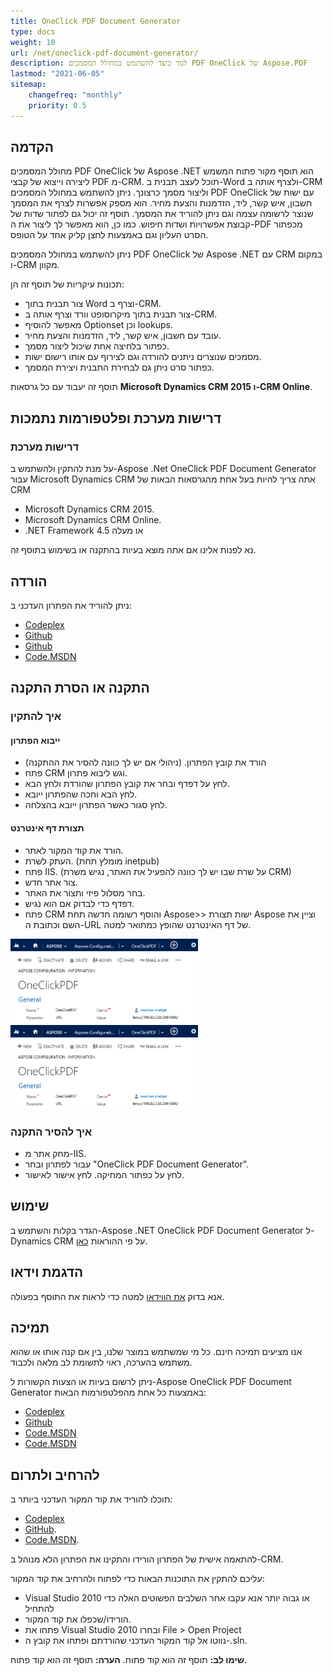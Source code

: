 ```yaml
---
title: OneClick PDF Document Generator
type: docs
weight: 10
url: /net/oneclick-pdf-document-generator/
description: למד כיצד להשתמש במחולל המסמכים PDF OneClick של Aspose.PDF
lastmod: "2021-06-05"
sitemap:
    changefreq: "monthly"
    priority: 0.5
---
```


## הקדמה

מחולל המסמכים PDF OneClick של Aspose .NET הוא תוסף מקור פתוח המשמש ליצירה וייצוא של קבצי PDF מ-CRM. תוכל לעצב תבנית ב-Word ולצרף אותה ב-CRM וליצור מסמך כרצונך. ניתן להשתמש במחולל המסמכים PDF OneClick עם ישות של חשבון, איש קשר, ליד, הזדמנות והצעת מחיר. הוא מספק אפשרות לצרף את המסמך שנוצר לרשומה עצמה וגם ניתן להוריד את המסמך. תוסף זה יכול גם לפתור שדות של קבוצת אפשרויות ושדות חיפוש. כמו כן, הוא מאפשר לך ליצור את ה-PDF מכפתור הסרט העליון וגם באמצעות לחצן קליק אחד על הטופס.

ניתן להשתמש במחולל המסמכים PDF OneClick של Aspose .NET עם CRM במקום ו-CRM מקוון.

תכונות עיקריות של תוסף זה הן:

- צור תבנית בתוך Word וצרף ב-CRM.
- צור תבנית בתוך מיקרוסופט וורד וצרף אותה ב-CRM.
- מאפשר להוסיף Optionset וכן lookups.
- עובד עם חשבון, איש קשר, ליד, הזדמנות והצעת מחיר.
- כפתור בלחיצה אחת שיכול ליצור מסמך.
- מסמכים שנוצרים ניתנים להורדה וגם לצירוף עם אותו רישום ישות.
- כפתור סרט ניתן גם לבחירת התבנית ויצירת המסמך.

תוסף זה יעבוד עם כל גרסאות **Microsoft Dynamics CRM 2015 ו-CRM Online**.

## דרישות מערכת ופלטפורמות נתמכות

### דרישות מערכת

על מנת להתקין ולהשתמש ב-Aspose .Net OneClick PDF Document Generator עבור Microsoft Dynamics CRM אתה צריך להיות בעל אחת מהגרסאות הבאות של CRM

- Microsoft Dynamics CRM 2015.
- Microsoft Dynamics CRM Online.
- .NET Framework 4.5 או מעלה

נא לפנות אלינו אם אתה מוצא בעיות בהתקנה או בשימוש בתוסף זה.

## הורדה

ניתן להוריד את הפתרון העדכני ב:

- [Codeplex](https://asposepdfmscrm.codeplex.com/releases/view/620418)
- [Github](https://github.com/aspose-pdf/Aspose.PDF-for-.NET/releases/tag/OneClickPDFGenerator)
- [Github](https://github.com/aspose-pdf/Aspose.PDF-for-.NET/releases/tag/OneClickPDFGenerator)
- [Code.MSDN](https://code.msdn.microsoft.com/Aspose-NET-OneClick-PDF-ca034b5d)

## התקנה או הסרת התקנה

### איך להתקין

#### ייבוא הפתרון

- הורד את קובץ הפתרון. (ניהולי אם יש לך כוונה להסיר את ההתקנה)
- פתח CRM וגש ליבוא פתרון.
- לחץ על דפדף ובחר את קובץ הפתרון שהורדת ולחץ הבא.
- לחץ הבא וחכה שהפתרון ייובא.
- לחץ סגור כאשר הפתרון ייובא בהצלחה.

#### תצורת דף אינטרנט

- הורד את קוד המקור לאתר.
- העתק לשרת. (מומלץ תחת inetpub)
- פתח IIS. (על שרת שבו יש לך כוונה להפעיל את האתר, נגיש משרת CRM)
- צור אתר חדש.
- בחר מסלול פיזי ותצור את האתר.
- דפדף כדי לבדוק אם הוא נגיש.
- פתח CRM והוסף רשומה חדשה תחת Aspose>> ישות תצורת Aspose וציין את השם וכתובת ה-URL של דף האינטרנט שהופץ כמתואר למטה.

![OneClick PDF Document Generator](oneclick-pdf-document-generator_1.png)
![OneClick PDF Document Generator](oneclick-pdf-document-generator_1.png)

### איך להסיר התקנה

- מחק אתר מ-IIS.
- עבור לפתרון ובחר "OneClick PDF Document Generator".
- לחץ על כפתור המחיקה. לחץ אישור לאישור.

## שימוש

הגדר בקלות והשתמש ב-Aspose .NET OneClick PDF Document Generator ל-Dynamics CRM על פי ההוראות [כאן](http://www.aspose.com/docs/display/pdfnet/Using+OneClick+PDF+Document+Generator).

## הדגמת וידאו

אנא בדוק [את הווידאו](https://youtu.be/yIIj_2G88CY) למטה כדי לראות את התוסף בפעולה.

## תמיכה

אנו מציעים תמיכה חינם. כל מי שמשתמש במוצר שלנו, בין אם קנה אותו או שהוא משתמש בהערכה, ראוי לתשומת לב מלאה ולכבוד.

ניתן לרשום בעיות או הצעות הקשורות ל-Aspose OneClick PDF Document Generator באמצעות כל אחת מהפלטפורמות הבאות:

- [Codeplex](https://asposepdfmscrm.codeplex.com/workitem/list/basic)
- [Github](https://github.com/aspose-pdf/Aspose.PDF-for-.NET/issues)
- [Code.MSDN](https://code.msdn.microsoft.com/Aspose-NET-OneClick-PDF-ca034b5d/view/Discussions#content)
- [Code.MSDN](https://code.msdn.microsoft.com/Aspose-NET-OneClick-PDF-ca034b5d/view/Discussions#content)

## להרחיב ולתרום

תוכלו להוריד את קוד המקור העדכני ביותר ב:

- [Codeplex](https://asposepdfmscrm.codeplex.com/workitem/list/basic)
- [GitHub](https://github.com/aspose-pdf/Aspose.PDF-for-.NET/tree/master/Plugins/Dynamics%20CRM/OneClick%20PDF%20Document%20Generator).
- [Code.MSDN](https://code.msdn.microsoft.com/Aspose-NET-OneClick-PDF-ca034b5d/view/SourceCode#content).

להתאמה אישית של הפתרון הורידו והתקינו את הפתרון הלא מנוהל ב-CRM.

עליכם להתקין את התוכנות הבאות כדי לפתוח ולהרחיב את קוד המקור:

- Visual Studio 2010 או גבוה יותר
  אנא עקבו אחר השלבים הפשוטים האלה כדי להתחיל
- הורידו/שכפלו את קוד המקור.
- פתחו את Visual Studio 2010 ובחרו File > Open Project
- נווטו אל קוד המקור העדכני שהורדתם ופתחו את קובץ ה-.sln.

**שימו לב:** תוסף זה הוא קוד פתוח.
**הערה:** תוסף זה הוא קוד פתוח.
